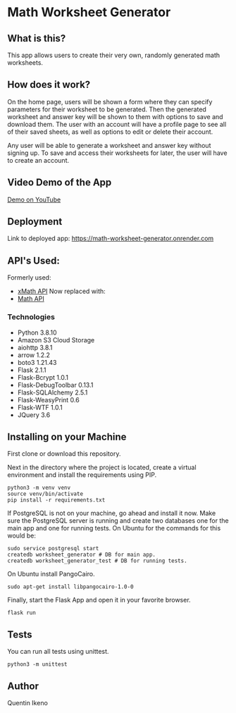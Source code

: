# Math Worksheet Generator

## What is this?

This app allows users to create their very own, randomly generated math worksheets.

## How does it work?

On the home page, users will be shown a form where they can specify parameters for their worksheet to be generated. Then the generated worksheet and answer key will be shown to them with options to save and download them. The user with an account will have a profile page to see all of their saved sheets, as well as options to edit or delete their account.

Any user will be able to generate a worksheet and answer key without signing up. To save and access their worksheets for later, the user will have to create an account.

## Video Demo of the App

[Demo on YouTube](https://www.youtube.com/embed/9ydG9SeEz8s)

## Deployment

Link to deployed app: https://math-worksheet-generator.onrender.com

## API's Used:

Formerly used:

-   [xMath API](https://x-math.herokuapp.com/)
    Now replaced with:
-   [Math API](https://github.com/quentinikeno/Math-API)

### Technologies

-   Python 3.8.10
-   Amazon S3 Cloud Storage
-   aiohttp 3.8.1
-   arrow 1.2.2
-   boto3 1.21.43
-   Flask 2.1.1
-   Flask-Bcrypt 1.0.1
-   Flask-DebugToolbar 0.13.1
-   Flask-SQLAlchemy 2.5.1
-   Flask-WeasyPrint 0.6
-   Flask-WTF 1.0.1
-   JQuery 3.6

## Installing on your Machine

First clone or download this repository.

Next in the directory where the project is located, create a virtual environment and install the requirements using PIP.

```
python3 -m venv venv
source venv/bin/activate
pip install -r requirements.txt
```

If PostgreSQL is not on your machine, go ahead and install it now. Make sure the PostgreSQL server is running and create two databases one for the main app and one for running tests. On Ubuntu for the commands for this would be:

```
sudo service postgresql start
createdb worksheet_generator # DB for main app.
createdb worksheet_generator_test # DB for running tests.
```

On Ubuntu install PangoCairo.

```
sudo apt-get install libpangocairo-1.0-0
```

Finally, start the Flask App and open it in your favorite browser.

```
flask run
```

## Tests

You can run all tests using unittest.

```
python3 -m unittest
```

## Author

Quentin Ikeno
